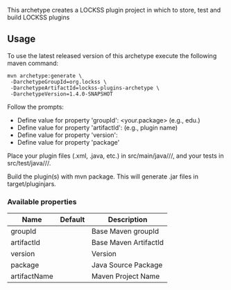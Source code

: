 
This archetype creates a LOCKSS plugin project in which to store, test and build LOCKSS plugins

## Usage

To use the latest released version of this archetype execute the following maven command:

    mvn archetype:generate \
     -DarchetypeGroupId=org.lockss \
     -DarchetypeArtifactId=lockss-plugins-archetype \
     -DarchetypeVersion=1.4.0-SNAPSHOT

Follow the prompts:
- Define value for property 'groupId': <your.package>  (e.g., edu.<institution>)
- Define value for property 'artifactId': <your-artifact>  (e.g., plugin name)
- Define value for property 'version': <your-version>
- Define value for property 'package' <your-package>

Place your plugin files (.xml, .java, etc.) in
src/main/java/<your-package>/<plugin-name>/, and your tests in
src/test/java/<your-package>/<plugin-name>/.

Build the plugin(s) with mvn package.  This will generate
<plugin-name>.jar files in target/pluginjars.


### Available properties

Name                        | Default | Description
----------------------------|---------|--------------------
groupId                     |         | Base Maven groupId
artifactId                  |         | Base Maven ArtifactId
version                     |         | Version
package                     |         | Java Source Package
artifactName                |         | Maven Project Name

